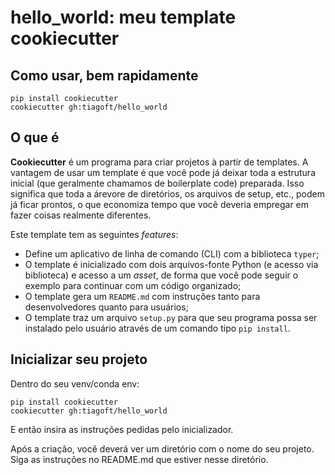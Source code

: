 # hello_world: meu template cookiecutter

## Como usar, bem rapidamente

    pip install cookiecutter
    cookiecutter gh:tiagoft/hello_world

## O que é

**Cookiecutter** é um programa para criar projetos à partir de templates. A vantagem de usar um template é que você pode já deixar toda a estrutura inicial (que geralmente chamamos de boilerplate code) preparada. Isso significa que toda a árevore de diretórios, os arquivos de setup, etc., podem já ficar prontos, o que economiza tempo que você deveria empregar em fazer coisas realmente diferentes.

Este template tem as seguintes *features*:

* Define um aplicativo de linha de comando (CLI) com a biblioteca `typer`;
* O template é inicializado com dois arquivos-fonte Python (e acesso via biblioteca) e acesso a um *asset*, de forma que você pode seguir o exemplo para continuar com um código organizado;
* O template gera um `README.md` com instruções tanto para desenvolvedores quanto para usuários;
* O template traz um arquivo `setup.py` para que seu programa possa ser instalado pelo usuário através de um comando tipo `pip install`.

## Inicializar seu projeto

Dentro do seu venv/conda env:

    pip install cookiecutter
    cookiecutter gh:tiagoft/hello_world

E então insira as instruções pedidas pelo inicializador.

Após a criação, você deverá ver um diretório com o nome do seu projeto. Siga as instruções no README.md que estiver nesse diretório.